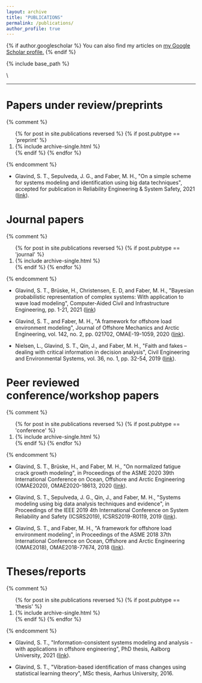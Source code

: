 ```yaml
---
layout: archive
title: "PUBLICATIONS"
permalink: /publications/
author_profile: true
---
```


{% if author.googlescholar %}
  You can also find my articles on <u><a href="{{author.googlescholar}}">my Google Scholar profile</a>.</u>
{% endif %}

{% include base_path %}

\

***

Papers under review/preprints
====
{% comment %}
<ol>
{% for post in site.publications reversed %}
  {% if post.pubtype == 'preprint' %}
      <li> {% include archive-single.html %} </li>
  {% endif %}
{% endfor %}
</ol>
{% endcomment %}

* Glavind, S. T., Sepulveda, J. G., and Faber, M. H., "On a simple scheme for systems modeling and identification using big data techniques", accepted for publication in Reliability Engineering & System Safety, 2021 ([link](https://www.sciencedirect.com/science/article/abs/pii/S0951832021006979)).

Journal papers
====
{% comment %}
<ol>
{% for post in site.publications reversed %}
  {% if post.pubtype == 'journal' %}
     <li> {% include archive-single.html %} </li>
  {% endif %}
{% endfor %}
</ol>
{% endcomment %}

* Glavind, S. T., Brüske, H., Christensen, E. D, and Faber, M. H., "Bayesian probabilistic representation of complex systems: With application to wave load modeling", Computer-Aided Civil and Infrastructure Engineering, pp. 1-21, 2021 ([link](https://onlinelibrary.wiley.com/doi/10.1111/mice.12763))

* Glavind, S. T., and Faber, M. H., "A framework for offshore load environment modeling", Journal of Offshore Mechanics and Arctic Engineering, vol. 142, no. 2, pp. 021702, OMAE-19-1059, 2020 ([link](https://asmedigitalcollection.asme.org/offshoremechanics/article-abstract/142/2/021702/1065640/A-Framework-for-Offshore-Load-Environment?redirectedFrom=PDF)).

* Nielsen, L., Glavind, S. T., Qin, J., and Faber, M. H., "Faith and fakes – dealing with critical information in decision analysis", Civil Engineering and Environmental Systems, vol. 36, no. 1, pp. 32-54, 2019 ([link](https://www.tandfonline.com/doi/full/10.1080/10286608.2019.1615476)).

Peer reviewed conference/workshop papers
====
{% comment %}
<ol>
{% for post in site.publications reversed %}
  {% if post.pubtype == 'conference' %} 
  <li>    {% include archive-single.html %} </li>
  {% endif %}
{% endfor %}
</ol>
{% endcomment %}

* Glavind, S. T., Brüske, H., and Faber, M. H., "On normalized fatigue crack growth modeling", in Proceedings of the ASME 2020 39th International Conference on Ocean, Offshore and Arctic Engineering (OMAE2020), OMAE2020-18613, 2020 ([link](https://asmedigitalcollection.asme.org/OMAE/proceedings-abstract/OMAE2020/84324/V02AT02A037/1092628)).

* Glavind, S. T., Sepulveda, J. G., Qin, J., and Faber, M. H., "Systems modeling using big data analysis techniques and evidence", in Proceedings of the IEEE 2019 4th International Conference on System Reliability and Safety (ICSRS2019), ICSRS2019-R0119, 2019 ([link](https://ieeexplore.ieee.org/document/8987667)).

* Glavind, S. T., and Faber, M. H., "A framework for offshore load environment modeling", in Proceedings of the ASME 2018 37th International Conference on Ocean, Offshore and Arctic Engineering (OMAE2018), OMAE2018-77674, 2018 ([link](https://asmedigitalcollection.asme.org/OMAE/proceedings-abstract/OMAE2018/51272/V07BT06A006/274135)).

Theses/reports
====
{% comment %}
<ol>
{% for post in site.publications reversed %}
  {% if post.pubtype == 'thesis' %}
   <li>   {% include archive-single.html %} </li>
  {% endif %}
{% endfor %}
</ol>
{% endcomment %}

* Glavind, S. T., "Information-consistent systems modeling and analysis - with applications in offshore engineering", PhD thesis, Aalborg University, 2021 ([link](https://vbn.aau.dk/da/publications/information-consistent-systems-modeling-and-analysis-with-applica)).

* Glavind, S. T., "Vibration-based identification of mass changes using statistical learning theory", MSc thesis, Aarhus University, 2016.

